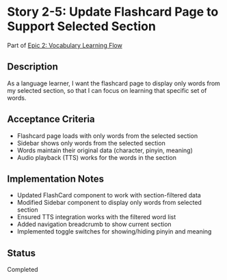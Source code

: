# Story 2-5: Update Flashcard Page to Support Selected Section

Part of [Epic 2: Vocabulary Learning Flow](../epic-2-vocabulary-learning-flow.md)

## Description

As a language learner, I want the flashcard page to display only words from my selected section, so that I can focus on learning that specific set of words.

## Acceptance Criteria

- Flashcard page loads with only words from the selected section
- Sidebar shows only words from the selected section
- Words maintain their original data (character, pinyin, meaning)
- Audio playback (TTS) works for the words in the section

## Implementation Notes

- Updated FlashCard component to work with section-filtered data
- Modified Sidebar component to display only words from selected section
- Ensured TTS integration works with the filtered word list
- Added navigation breadcrumb to show current section
- Implemented toggle switches for showing/hiding pinyin and meaning

## Status

Completed
